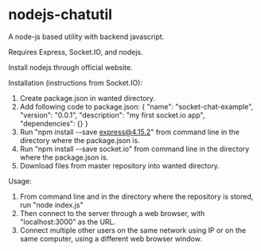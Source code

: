 # nodejs-chatutil
A node-js based utility with backend javascript.

Requires Express, Socket.IO, and nodejs.

Install nodejs through official website.

Installation (instructions from Socket.IO):
1. Create package.json in wanted directory.
2. Add following code to package.json:
  {
    "name": "socket-chat-example",
    "version": "0.0.1",
    "description": "my first socket.io app",
    "dependencies": {}
  }
3. Run "npm install --save express@4.15.2" from command line in the directory where the package.json is.
4. Run "npm install --save socket.io" from command line in the directory where the package.json is.
5. Download files from master repository into wanted directory.

Usage:
1. From command line and in the directory where the repository is stored, run "node index.js"
2. Then connect to the server through a web browser, with "localhost:3000" as the URL.
3. Connect multiple other users on the same network using IP or on the same computer, using a different web browser window.

